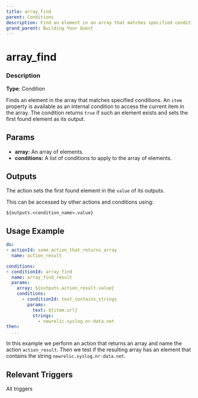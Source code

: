 ```yaml
---
title: array_find
parent: Conditions
description: Find an element in an array that matches specified conditions when building your dev challenge (Quest Builder Conditions).
grand_parent: Building Your Quest
---
```


# array_find

### Description

**Type**: Condition

Finds an element in the array that matches specified conditions. An `item` property is available as an internal condition to access the current item in the array. The condition returns `true` if such an element exists and sets the first found element as its output.

## Params

- **array:** An array of elements.
- **conditions:** A list of conditions to apply to the array of elements.

## Outputs

The action sets the first found element in the `value` of its outputs.

This can be accessed by other actions and conditions using:

`${outputs.<condition_name>.value}`

## Usage Example

```yaml
do:
- actionId: some_action_that_returns_array
  name: action_result

conditions:
- conditionId: array_find
  name: array_find_result
  params:
    array: ${outputs.action_result.value}
    conditions:
      - conditionId: text_contains_strings
        params: 
          text: ${item.url}
          strings: 
            - newrelic.syslog.nr-data.net
then:
  ...
```

In this example we perform an action that returns an array and name the action `action_result`. Then we test if the resulting array has an element that contains the string `newrelic.syslog.nr-data.net`.

## Relevant Triggers

All triggers
